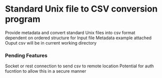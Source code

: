 # Standard Unix file to CSV conversion program 

Provide metadata and convert standard Unix files into csv format dependent on ordered structure for Input file
Metadata example attached
Ouput csv will be in current working directory

### Pending Features 
Socket or rest connection to send csv to remote location
Potential for auth fucntion to allow this in a secure manner

